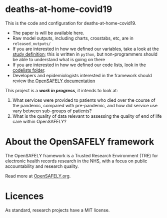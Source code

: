 # deaths-at-home-covid19

This is the code and configuration for deaths-at-home-covid19.

* The paper is will be available here.
* Raw model outputs, including charts, crosstabs, etc, are in `released_outputs/`
* If you are interested in how we defined our variables, take a look at the [study definition](analysis/study_definition.py); this is written in `python`, but non-programmers should be able to understand what is going on there
* If you are interested in how we defined our code lists, look in the [codelists folder](./codelists/).
* Developers and epidemiologists interested in the framework should review [the OpenSAFELY documentation](https://docs.opensafely.org)

This project is a **_work in progress_**, it intends to look at:
1. What services were provided to patients who died over the course of the pandemic, compared with pre-pandemic, and how did service use vary between sub-groups of patients?
2. What is the quality of data relevant to assessing the quality of end of life care within OpenSAFELY?


# About the OpenSAFELY framework

The OpenSAFELY framework is a Trusted Research Environment (TRE) for electronic
health records research in the NHS, with a focus on public accountability and
research quality.

Read more at [OpenSAFELY.org](https://opensafely.org).

# Licences
As standard, research projects have a MIT license. 
